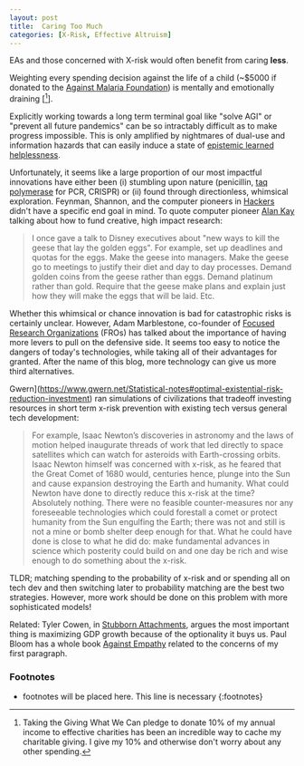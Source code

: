 ```yaml
---
layout: post
title:  Caring Too Much
categories: [X-Risk, Effective Altruism]
---
```


EAs and those concerned with X-risk would often benefit from caring **less**.

Weighting every spending decision against the life of a child (~$5000 if donated to the [Against Malaria Foundation](https://www.givewell.org/charities/amf)) is mentally and emotionally draining [[^GWWC]].

Explicitly working towards a long term terminal goal like "solve AGI" or "prevent all future pandemics" can be so intractably difficult as to make progress impossible. This is only amplified by nightmares of dual-use and information hazards that can easily induce a state of [epistemic learned helplessness](https://slatestarcodex.com/2019/06/03/repost-epistemic-learned-helplessness/).

Unfortunately, it seems like a large proportion of our most impactful innovations have either been (i) stumbling upon nature (penicillin, [taq polymerase](https://en.wikipedia.org/wiki/Taq_polymerase) for PCR, CRISPR) or (ii) found through directionless, whimsical exploration. Feynman, Shannon, and the computer pioneers in [Hackers](https://smile.amazon.com/Hackers-Computer-Revolution-Steven-Levy/dp/1449388396?sa-no-redirect=1) didn't have a specific end goal in mind. To quote computer pioneer [Alan Kay](http://worrydream.com/2017-12-30-alan/) talking about how to fund creative, high impact research:

> I once gave a talk to Disney executives about "new ways to kill the geese that lay the golden eggs". For example, set up deadlines and quotas for the eggs. Make the geese into managers. Make the geese go to meetings to justify their diet and day to day processes. Demand golden coins from the geese rather than eggs. Demand platinum rather than gold. Require that the geese make plans and explain just how they will make the eggs that will be laid. Etc.

Whether this whimsical or chance innovation is bad for catastrophic risks is certainly unclear. However, Adam Marblestone, co-founder of [Focused Research Organizations](https://convergentresearch.org/) (FROs) has talked about the importance of having more levers to pull on the defensive side. It seems too easy to notice the dangers of today's technologies, while taking all of their advantages for granted. After the name of this blog, more technology can give us more third alternatives.

Gwern](https://www.gwern.net/Statistical-notes#optimal-existential-risk-reduction-investment) ran simulations of civilizations that tradeoff investing resources in short term x-risk prevention with existing tech versus general tech development:

> For example, Isaac Newton’s discoveries in astronomy and the laws of motion helped inaugurate threads of work that led directly to space satellites which can watch for asteroids with Earth-crossing orbits. Isaac Newton himself was concerned with x-risk, as he feared that the Great Comet of 1680 would, centuries hence, plunge into the Sun and cause expansion destroying the Earth and humanity. What could Newton have done to directly reduce this x-risk at the time? Absolutely nothing. There were no feasible counter-measures nor any foreseeable technologies which could forestall a comet or protect humanity from the Sun engulfing the Earth; there was not and still is not a mine or bomb shelter deep enough for that. What he could have done is close to what he did do: make fundamental advances in science which posterity could build on and one day be rich and wise enough to do something about the x-risk.

TLDR; matching spending to the probability of x-risk and or spending all on tech dev and then switching later to probability matching are the best two strategies. However, more work should be done on this problem with more sophisticated models!

Related: Tyler Cowen, in [Stubborn Attachments](https://smile.amazon.com/Stubborn-Attachments-Prosperous-Responsible-Individuals/dp/1732265135?sa-no-redirect=1), argues the most important thing is maximizing GDP growth because of the optionality it buys us. Paul Bloom has a whole book [Against Empathy](https://smile.amazon.com/Against-Empathy-Case-Rational-Compassion/dp/0062339338?sa-no-redirect=1) related to the concerns of my first paragraph.


### Footnotes
* footnotes will be placed here. This line is necessary
{:footnotes}

[^GWWC]: Taking the Giving What We Can pledge to donate 10% of my annual income to effective charities has been an incredible way to cache my charitable giving. I give my 10% and otherwise don't worry about any other spending.
